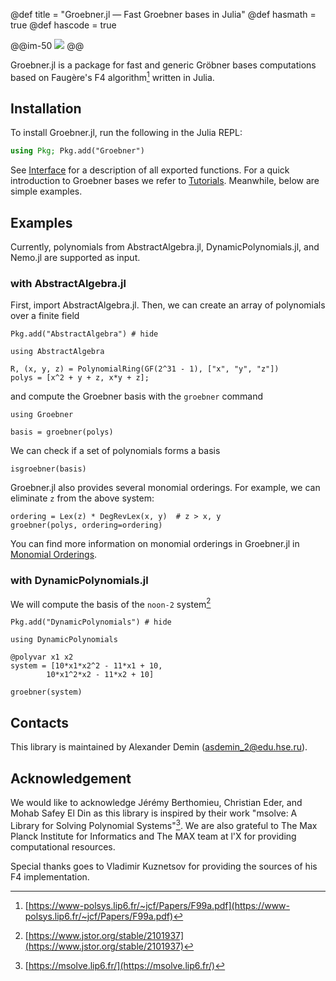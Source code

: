 @def title = "Groebner.jl — Fast Groebner bases in Julia"
@def hasmath = true
@def hascode = true
<!-- Note: by default hasmath == true and hascode == false. You can change this in
the config file by setting hasmath = false for instance and just setting it to true
where appropriate -->

@@im-50
![](/assets/logo-with-text.svg)
@@

Groebner.jl is a package for fast and generic Gröbner bases computations based on Faugère's F4 algorithm[^1] written in Julia.

## Installation

To install Groebner.jl, run the following in the Julia REPL:

```julia
using Pkg; Pkg.add("Groebner")
```

See [Interface](interface) for a description of all exported functions. For a quick introduction to Groebner bases we refer to [Tutorials](tutorial). Meanwhile, below are simple examples.

## Examples

Currently, polynomials from AbstractAlgebra.jl, DynamicPolynomials.jl, and Nemo.jl
are supported as input.

### with AbstractAlgebra.jl

First, import AbstractAlgebra.jl. 
Then, we can create an array of polynomials over a finite field

```julia:install_aa
Pkg.add("AbstractAlgebra") # hide
```

```julia:aaimport
using AbstractAlgebra

R, (x, y, z) = PolynomialRing(GF(2^31 - 1), ["x", "y", "z"])
polys = [x^2 + y + z, x*y + z];
```

and compute the Groebner basis with the `groebner` command

```julia:aagb
using Groebner

basis = groebner(polys)
```

We can check if a set of polynomials forms a basis

```julia:aaisgb
isgroebner(basis)
```

Groebner.jl also provides several monomial orderings. 
For example, we can eliminate `z` from the above system:

```julia:aagb2
ordering = Lex(z) * DegRevLex(x, y)  # z > x, y
groebner(polys, ordering=ordering)
```

You can find more information on monomial orderings in Groebner.jl in [Monomial Orderings](interface/#monomial_orderings).

### with DynamicPolynomials.jl

We will compute the basis of the `noon-2` system[^3]

```julia:install_dynamic
Pkg.add("DynamicPolynomials") # hide
```

```julia:aaimport
using DynamicPolynomials

@polyvar x1 x2
system = [10*x1*x2^2 - 11*x1 + 10,
        10*x1^2*x2 - 11*x2 + 10]

groebner(system)
```

## Contacts

This library is maintained by Alexander Demin ([asdemin_2@edu.hse.ru](mailto:asdemin_2@edu.hse.ru)).

## Acknowledgement

We would like to acknowledge Jérémy Berthomieu, Christian Eder, and Mohab Safey El Din as this library is inspired by their work "msolve: A Library for Solving Polynomial Systems"[^2]. We are also grateful to The Max Planck Institute for Informatics and The MAX team at l'X for providing computational resources.

Special thanks goes to Vladimir Kuznetsov for providing the sources of his F4 implementation.

[^1]: [https://www-polsys.lip6.fr/~jcf/Papers/F99a.pdf](https://www-polsys.lip6.fr/~jcf/Papers/F99a.pdf)
[^3]: [https://www.jstor.org/stable/2101937](https://www.jstor.org/stable/2101937)
[^2]: [https://msolve.lip6.fr/](https://msolve.lip6.fr/)
